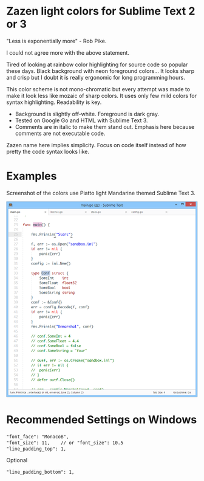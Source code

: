 Zazen light colors for Sublime Text 2 or 3
==========================================

"Less is exponentially more" - Rob Pike.

I could not agree more with the above statement.

Tired of looking at rainbow color highlighting for source code so popular these days. Black background with neon foreground colors...
It looks sharp and crisp but I doubt it is really ergonomic for long programming hours.

This color scheme is not mono-chromatic but every attempt was made to make it look less like mozaic of sharp colors.
It uses only few mild colors for syntax highlighting. Readability is key.

* Background is slightly off-white. Foreground is dark gray.
* Tested on Google Go and HTML with Sublime Text 3.
* Comments are in italic to make them stand out. Emphasis here because comments are not executable code.

Zazen name here implies simplicity. Focus on code itself instead of how pretty the code syntax looks like.

Examples
========

Screenshot of the colors use Piatto light Mandarine themed Sublime Text 3.

![Example](/screen.png)

Recommended Settings on Windows
===============================

	"font_face": "MonacoB",
	"font_size": 11,    // or "font_size": 10.5
	"line_padding_top": 1,

Optional

	"line_padding_bottom": 1,
